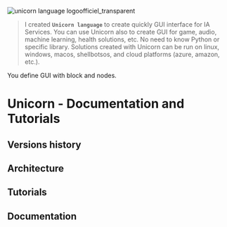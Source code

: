 ![unicorn language logoofficiel_transparent](https://github.com/user-attachments/assets/b57fa061-4a7b-4c28-b7bc-9afce40859a0)

> I created **`Unicorn language`** to create quickly GUI interface for IA Services. You can use Unicorn also to create GUI for game, audio, machine learning, health solutions, etc.
> No need to know Python or specific library. Solutions created with Unicorn can be run on linux, windows, macos, shellbotsos, and cloud platforms (azure, amazon, etc.).

You define GUI with block and nodes.



# Unicorn - Documentation and Tutorials

## Versions history

## Architecture

## Tutorials


## Documentation






